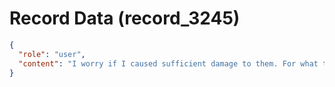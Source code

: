 # Record Data (record_3245)

```json
{
  "role": "user",
  "content": "I worry if I caused sufficient damage to them. For what they did to me. I feel sad whether it was mild\n"
}
```
